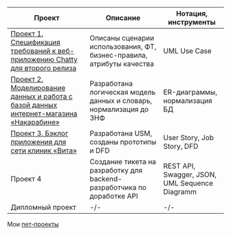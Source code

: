 | Проект  | Описание | Нотация,  инструменты  | 
| ------------- | ------------- | ------------- | 
| [Проект 1. Спецификация требований к веб-приложению Chatty для второго релиза](https://github.com/karamyshevanton/karamyshevanton/tree/main/%D0%9F%D0%BE%D1%80%D1%82%D1%84%D0%BE%D0%BB%D0%B8%D0%BE/%D0%9F%D1%80%D0%BE%D0%B5%D0%BA%D1%82%201%3A%20%D0%A1%D0%BF%D0%B5%D1%86%D0%B8%D0%B8%D1%84%D0%BA%D0%B0%D1%86%D0%B8%D1%8F%20%D1%82%D1%80%D0%B5%D0%B1%D0%BE%D0%B2%D0%B0%D0%BD%D0%B8%D0%B9%20%D0%BA%D0%BE%20%D0%B2%D1%82%D0%BE%D1%80%D0%BE%D0%BC%D1%83%20%D1%80%D0%B5%D0%BB%D0%B8%D0%B7%D1%83%20Chatty)  | Описаны сценарии использования, ФТ, бизнес-правила, атрибуты качества | UML Use Case  | 
| [Проект 2. Моделирование данных и работа с базой данных интернет-магазина «Накарабине»](https://github.com/karamyshevanton/karamyshevanton/tree/main/%D0%9F%D0%BE%D1%80%D1%82%D1%84%D0%BE%D0%BB%D0%B8%D0%BE/%D0%9F%D1%80%D0%BE%D0%B5%D0%BA%D1%82%202%3A%20%D0%9C%D0%BE%D0%B4%D0%B5%D0%BB%D0%B8%D1%80%D0%BE%D0%B2%D0%B0%D0%BD%D0%B8%D0%B5%20%D0%B4%D0%B0%D0%BD%D0%BD%D1%8B%D1%85%20%D0%B8%20%D1%80%D0%B0%D0%B1%D0%BE%D1%82%D0%B0%20%D1%81%20%D0%B1%D0%B0%D0%B7%D0%BE%D0%B9%20%D0%B4%D0%B0%D0%BD%D0%BD%D1%8B%D1%85%20%D0%B8%D0%BD%D1%82%D0%B5%D1%80%D0%BD%D0%B5%D1%82-%D0%BC%D0%B0%D0%B3%D0%B0%D0%B7%D0%B8%D0%BD%D0%B0%20%C2%AB%D0%9D%D0%B0%D0%BA%D0%B0%D1%80%D0%B0%D0%B1%D0%B8%D0%BD%D0%B5%C2%BB)  | Разработана логическая модель данных и словарь, нормализация до 3НФ | ER-диаграммы, нормализация БД  | 
| [Проект 3. Бэклог приложения для сети клиник «Вита»](https://github.com/karamyshevanton/karamyshevanton/tree/main/%D0%9F%D0%BE%D1%80%D1%82%D1%84%D0%BE%D0%BB%D0%B8%D0%BE/%D0%9F%D1%80%D0%BE%D0%B5%D0%BA%D1%82%203%3A%20%D0%91%D1%8D%D0%BA%D0%BB%D0%BE%D0%B3%20%D0%BF%D1%80%D0%B8%D0%BB%D0%BE%D0%B6%D0%B5%D0%BD%D0%B8%D1%8F%20%D0%B4%D0%BB%D1%8F%20%D1%81%D0%B5%D1%82%D0%B8%20%D0%BA%D0%BB%D0%B8%D0%BD%D0%B8%D0%BA%20%C2%AB%D0%92%D0%B8%D1%82%D0%B0%C2%BB)  | Разработана USM, созданы прототипы и DFD | User Story, Job Story, DFD  | 
| Проект 4  | Создание тикета на разработку для backend-разработчика по доработке API | REST API, Swagger, JSON,  UML Sequence Diagramm  | 
| Дипломный проект  | -/- | -/-  | 

Мои [пет-проекты](https://github.com/karamyshevanton/karamyshevanton/tree/main/%D0%9F%D0%B5%D1%82-%D0%BF%D1%80%D0%BE%D0%B5%D0%BA%D1%82%D1%8B)

